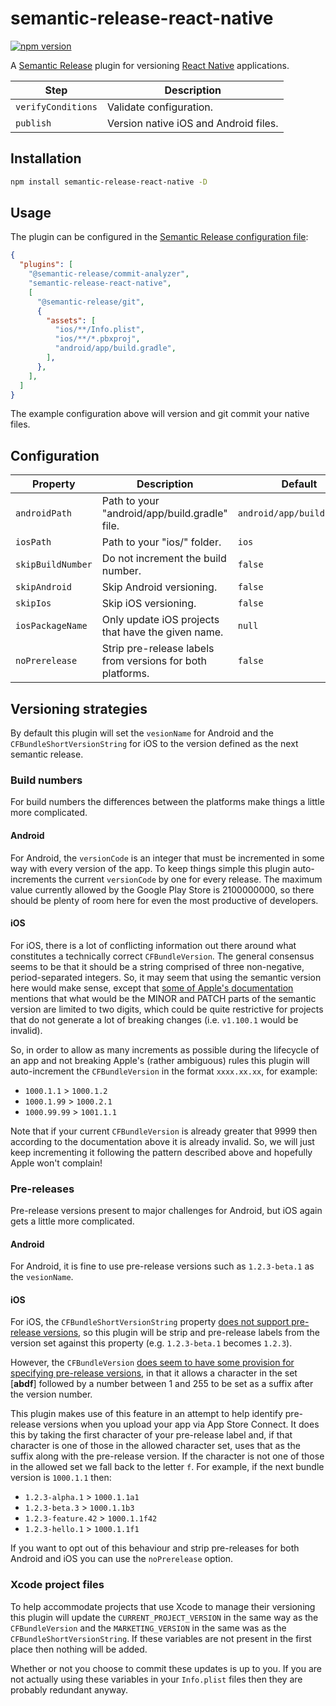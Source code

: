 # semantic-release-react-native

[![npm version](https://badge.fury.io/js/semantic-release-react-native.svg)](https://badge.fury.io/js/semantic-release-react-native)

A [Semantic Release](https://github.com/semantic-release/semantic-release) plugin
for versioning [React Native](https://reactnative.dev/) applications.

| Step               | Description                           |
|--------------------|---------------------------------------|
| `verifyConditions` | Validate configuration.               |
| `publish`          | Version native iOS and Android files. |

## Installation

```sh
npm install semantic-release-react-native -D
```

## Usage

The plugin can be configured in the [Semantic Release configuration file](https://github.com/semantic-release/semantic-release/blob/master/docs/usage/configuration.md#configuration):

```json
{
  "plugins": [
    "@semantic-release/commit-analyzer",
    "semantic-release-react-native",
    [
      "@semantic-release/git",
      {
        "assets": [
          "ios/**/Info.plist",
          "ios/**/*.pbxproj",
          "android/app/build.gradle",
        ],
      },
    ],
  ]
}
```

The example configuration above will version and git commit your native files.

## Configuration

| Property               | Description                                                | Default                    |
|------------------------|------------------------------------------------------------|----------------------------|
| `androidPath`          | Path to your "android/app/build.gradle" file.              | `android/app/build.gradle` |
| `iosPath`              | Path to your "ios/" folder.                                | `ios`                      |
| `skipBuildNumber`      | Do not increment the build number.                         | `false`                    |
| `skipAndroid`          | Skip Android versioning.                                   | `false`                    |
| `skipIos`              | Skip iOS versioning.                                       | `false`                    |
| `iosPackageName`       | Only update iOS projects that have the given name.         | `null`                     |
| `noPrerelease`         | Strip pre-release labels from versions for both platforms. | `false`                    |

## Versioning strategies

By default this plugin will set the `vesionName` for Android and the
`CFBundleShortVersionString` for iOS to the version defined as the next semantic
release.

### Build numbers

For build numbers the differences between the platforms make things a little more
complicated.

#### Android

For Android, the `versionCode` is an integer that must be incremented in some way
with every version of the app. To keep things simple this plugin auto-increments
the current `versionCode` by one for every release. The maximum value currently
allowed by the Google Play Store is 2100000000, so there should
be plenty of room here for even the most productive of developers.

#### iOS

For iOS, there is a lot of conflicting information out there around what
constitutes a technically correct `CFBundleVersion`. The general consensus seems
to be that it should be a string comprised of three non-negative, period-separated
integers. So, it may seem that using the semantic version here would make sense,
except that [some of Apple's documentation](https://developer.apple.com/library/archive/documentation/General/Reference/InfoPlistKeyReference/Articles/CoreFoundationKeys.html#//apple_ref/doc/uid/20001431-102364)
mentions that what would be the MINOR and PATCH parts of the semantic version
are limited to two digits, which could be quite restrictive for projects that
do not generate a lot of breaking changes (i.e. `v1.100.1` would be invalid).

So, in order to allow as many increments as possible during the lifecycle of an
app and not breaking Apple's (rather ambiguous) rules this plugin will
auto-increment the `CFBundleVersion` in the format `xxxx.xx.xx`, for example:

- `1000.1.1` > `1000.1.2`
- `1000.1.99` > `1000.2.1`
- `1000.99.99` > `1001.1.1`

Note that if your current `CFBundleVersion` is already greater that 9999 then
according to the documentation above it is already invalid. So, we will
just keep incrementing it following the pattern described above and hopefully
Apple won't complain!

### Pre-releases

Pre-release versions present to major challenges for Android, but iOS again gets
a little more complicated.

#### Android

For Android, it is fine to use pre-release versions such as `1.2.3-beta.1`
as the `vesionName`.

#### iOS

For iOS, the `CFBundleShortVersionString`
property [does not support pre-release versions](https://developer.apple.com/library/archive/documentation/General/Reference/InfoPlistKeyReference/Articles/CoreFoundationKeys.html#//apple_ref/doc/uid/20001431-111349),
so this plugin will be strip and pre-release labels from the version set against
this property (e.g. `1.2.3-beta.1` becomes `1.2.3`).

However, the `CFBundleVersion` [does seem to have some provision for specifying
pre-release versions](https://developer.apple.com/library/archive/documentation/General/Reference/InfoPlistKeyReference/Articles/CoreFoundationKeys.html#//apple_ref/doc/uid/20001431-102364), in that
it allows a character in the set [**abdf**] followed by a number between 1 and 255
to be set as a suffix after the version number.

This plugin makes use of this feature in an attempt to help identify
pre-release versions when you upload your app via App Store Connect. It does
this by taking the first character of your pre-release label and, if that character
is one of those in the allowed character set, uses that as the suffix along with
the pre-release version. If the character is not one of those in the allowed set
we fall back to the letter `f`. For example, if the next bundle version is
`1000.1.1` then:

- `1.2.3-alpha.1` > `1000.1.1a1`
- `1.2.3-beta.3` > `1000.1.1b3`
- `1.2.3-feature.42` > `1000.1.1f42`
- `1.2.3-hello.1` > `1000.1.1f1`

If you want to opt out of this behaviour and strip pre-releases for both
Android and iOS you can use the `noPrerelease` option.

### Xcode project files

To help accommodate projects that use Xcode to manage their versioning this plugin
will update the `CURRENT_PROJECT_VERSION` in the same way as the `CFBundleVersion`
and the `MARKETING_VERSION` in the same was as the `CFBundleShortVersionString`.
If these variables are not present in the first place then nothing will be added.

Whether or not you choose to commit these updates is up to you. If you are not
actually using these variables in your `Info.plist` files then they are probably
redundant anyway.
